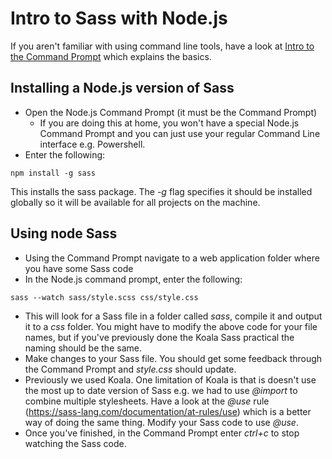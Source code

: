 # Intro to Sass with Node.js
If you aren't familiar with using command line tools, have a look at [Intro to the Command Prompt](intro-to-command-prompt.md) which explains the basics.

## Installing a Node.js version of Sass
* Open the Node.js Command Prompt (it must be the Command Prompt)
  * If you are doing this at home, you won't have a special Node.js Command Prompt and you can just use your regular Command Line interface e.g. Powershell. 
* Enter the following:

```
npm install -g sass
```

This installs the sass package. The *-g* flag specifies it should be installed globally so it will be available for all projects on the machine.

## Using node Sass
* Using the Command Prompt navigate to a web application folder where you have some Sass code
* In the Node.js command prompt, enter the following:
```
sass --watch sass/style.scss css/style.css
```
* This will look for a Sass file in a folder called *sass*, compile it and output it to a *css* folder. You might have to modify the above code for your file names, but if you've previously done the Koala Sass practical the naming should be the same.
* Make changes to your Sass file. You should get some feedback through the Command Prompt and *style.css* should update.
* Previously we used Koala. One limitation of Koala is that is doesn't use the most up to date version of Sass e.g. we had to use *@import* to combine multiple stylesheets. Have a look at the *@use* rule (https://sass-lang.com/documentation/at-rules/use) which is a better way of doing the same thing. Modify your Sass code to use *@use*.
* Once you've finished, in the Command Prompt enter *ctrl+c* to stop watching the Sass code.
